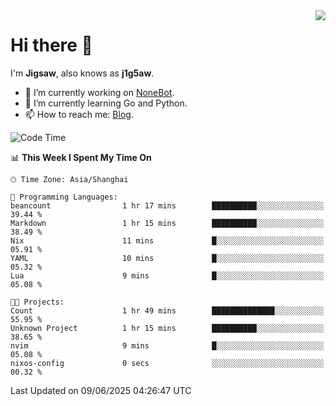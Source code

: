 <a href="#">
  <img align="right" src="https://github-readme-stats.vercel.app/api?username=j1g5awi&count_private=true&show_icons=true&title_color=80070B&text_color=B3B3B3&bg_color=212121&icon_color=80070B" />
</a>

# Hi there 👋

I'm **Jigsaw**, also knows as **j1g5aw**.

- 🔭 I’m currently working on [NoneBot](https://github.com/nonebot).
- 🌱 I’m currently learning Go and Python.
- 📫 How to reach me: [Blog](https://blog.maddestroyer.xyz/).

<!--START_SECTION:waka-->
![Code Time](http://img.shields.io/badge/Code%20Time-1%2C883%20hrs%2013%20mins-blue)

📊 **This Week I Spent My Time On** 

```text
🕑︎ Time Zone: Asia/Shanghai

💬 Programming Languages: 
beancount                1 hr 17 mins        ██████████░░░░░░░░░░░░░░░   39.44 % 
Markdown                 1 hr 15 mins        ██████████░░░░░░░░░░░░░░░   38.49 % 
Nix                      11 mins             █░░░░░░░░░░░░░░░░░░░░░░░░   05.91 % 
YAML                     10 mins             █░░░░░░░░░░░░░░░░░░░░░░░░   05.32 % 
Lua                      9 mins              █░░░░░░░░░░░░░░░░░░░░░░░░   05.08 % 

🐱‍💻 Projects: 
Count                    1 hr 49 mins        ██████████████░░░░░░░░░░░   55.95 % 
Unknown Project          1 hr 15 mins        ██████████░░░░░░░░░░░░░░░   38.65 % 
nvim                     9 mins              █░░░░░░░░░░░░░░░░░░░░░░░░   05.08 % 
nixos-config             0 secs              ░░░░░░░░░░░░░░░░░░░░░░░░░   00.32 % 
```


 Last Updated on 09/06/2025 04:26:47 UTC
<!--END_SECTION:waka-->

